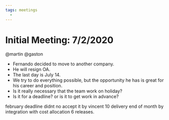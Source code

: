 ```yaml
---
tags: meetings
  - 
---
```

# Initial Meeting: 7/2/2020
@martin @gaston

- Fernando decided to move to another company.
- He will resign OA.
- The last day is July 14.
- We try to do everything possible, but the opportunity he has is great for his career and position.
- Is it really necessary that the team work on holiday? 
- Is it for a deadline? or is it to get work in advance?

february deadline didnt no accept it by vincent
10 delivery
end of month by integration with cost allocation
6 releases.